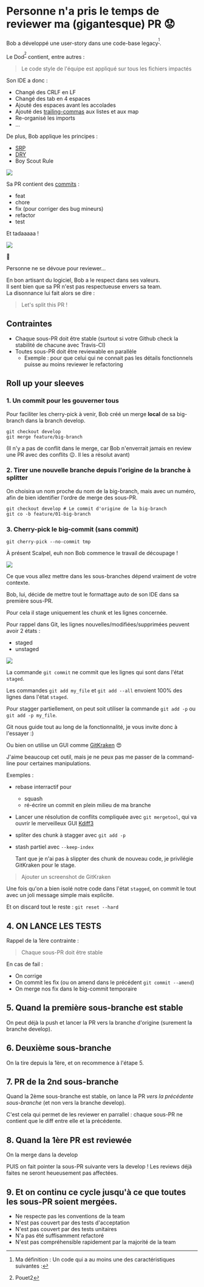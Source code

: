 # Personne n'a pris le temps de reviewer ma (gigantesque) PR :worried:

Bob a développé une user-story dans une code-base legacy<sup>[^1]</sup>.

Le Dod<sup>[^2]</sup> contient, entre autres :

>Le code style de l'équipe est appliqué sur tous les fichiers impactés

Son IDE a donc :
* Changé des CRLF en LF
* Changé des tab en 4 espaces
* Ajouté des espaces avant les accolades
* Ajouté des [trailing-commas](https://developer.mozilla.org/fr/docs/Web/JavaScript/Reference/Virgules_finales) aux listes et aux map
* Re-organisé les imports
* ...

De plus, Bob applique les principes :
* [SRP](https://fr.wikipedia.org/wiki/Principe_de_responsabilit%C3%A9_unique)
* [DRY](https://fr.wikipedia.org/wiki/Ne_vous_r%C3%A9p%C3%A9tez_pas)
* Boy Scout Rule

![](pirate_code.gif)

Sa PR contient des [commits](https://www.conventionalcommits.org/fr/v1.0.0/#sp%c3%a9cification) :
* feat
* chore
* fix (pour corriger des bug mineurs)
* refactor
* test

Et tadaaaaa !

![](big_pr.png)

:see_no_evil:

Personne ne se dévoue pour reviewer...

En bon artisant du logiciel, Bob a le respect dans ses valeurs.  
Il sent bien que sa PR n'est pas respectueuse envers sa team.  
La disonnance lui fait alors se dire :
>Let's split this PR !

## Contraintes
* Chaque sous-PR doit être stable (surtout si votre Github check la stabilité de chacune avec Travis-CI)
* Toutes sous-PR doit être reviewable en parallèle
  * Exemple : pour que celui qui ne connait pas les détails fonctionnels puisse au moins reviewer le refactoring

## Roll up your sleeves

### 1. Un commit pour les gouverner tous
Pour faciliter les cherry-pick à venir, Bob créé un merge **local** de sa big-branch dans la branch develop.
```shell
git checkout develop
git merge feature/big-branch
```
(Il n'y a pas de conflit dans le merge, car Bob n'enverrait jamais en review une PR avec des conflits :wink:. Il les a résolut avant)

### 2. Tirer une nouvelle branche depuis l'origine de la branche à splitter

 On choisira un nom proche du nom de la big-branch, mais avec un numéro, afin de bien identifier l'ordre de merge des sous-PR.
```shell
git checkout develop # Le commit d'origine de la big-branch
git co -b feature/01-big-branch
```

### 3. Cherry-pick le big-commit (sans commit)
```
git cherry-pick --no-commit tmp
```
À présent Scalpel, euh non Bob commence le travail de découpage !

![](cut-cut.gif)

 Ce que vous allez mettre dans les sous-branches dépend vraiment de votre contexte.

 Bob, lui, décide de mettre tout le formattage auto de son IDE dans sa première sous-PR.

 Pour cela il stage uniquement les chunk et les lignes concernée.

 Pour rappel dans Git, les lignes nouvelles/modifiées/supprimées peuvent avoir 2 états :
 * staged
 * unstaged

![](staged_unstaged.png)

 La commande `git commit` ne commit que les lignes qui sont dans l'état `staged`.

 Les commandes `git add my_file` et `git add --all` envoient 100% des lignes dans l'état `staged`.
 
 Pour stagger partiellement, on peut soit utiliser la commande `git add -p` ou `git add -p my_file`.

 Git nous guide tout au long de la fonctionnalité, je vous invite donc à l'essayer :)

 Ou bien on utilise un GUI comme [GitKraken](https://www.gitkraken.com/invite/whLo3ms9) :heart_eyes:

 J'aime beaucoup cet outil, mais je ne peux pas me passer de la command-line pour certaines manipulations.

Exemples :

* rebase interractif pour
  * squash
  * ré-écrire un commit en plein milieu de ma branche
* Lancer une résolution de conflits compliquée avec `git mergetool`, qui va ouvrir le merveilleux GUI [Kdiff3](http://kdiff3.sourceforge.net/)
* spliter des chunk à stagger avec `git add -p`
* stash partiel avec `--keep-index`

  Tant que je n'ai pas à slippter des chunk de nouveau code, je privilégie GitKraken pour le stage.
>Ajouter un screenshot de GitKraken

 Une fois qu'on a bien isolé notre code dans l'état `stagged`, on commit le tout avec un joli message simple mais explicite.

 Et on discard tout le reste : `git reset --hard`
 
## 4. ON LANCE LES TESTS

 Rappel de la 1ère contrainte :
>Chaque sous-PR doit être stable

 En cas de fail :
 * On corrige
 * On commit les fix (ou on amend dans le précédent `git commit --amend`)
 * On merge nos fix dans le big-commit temporaire

## 5. Quand la première sous-branche est stable

 On peut déjà la push et lancer la PR vers la branche d'origine (surement la branche develop).

## 6. Deuxième sous-branche

 On la tire depuis la 1ère, et on recommence à l'étape 5.

## 7. PR de la 2nd sous-branche

 Quand la 2ème sous-branche est stable, on lance la PR *vers la précédente sous-branche* (et non vers la branche develop).

 C'est cela qui permet de les reviewer en parrallel : chaque sous-PR ne contient que le diff entre elle et la précédente.

## 8. Quand la 1ère PR est reviewée

 On la merge dans la develop

 PUIS on fait pointer la sous-PR suivante vers la develop !
Les reviews déjà faites ne seront heueusement pas affectées.

## 9. Et on continu ce cycle jusqu'à ce que toutes les sous-PR soient mergées.


[^1]: Ma définition : Un code qui a au moins une des caractéristiques suivantes :
* Ne respecte pas les conventions de la team
* N'est pas couvert par des tests d'acceptation
* N'est pas couvert par des tests unitaires
* N'a pas été suffisamment refactoré
* N'est pas compréhensible rapidement par la majorité de la team

[^2]: Pouet2

